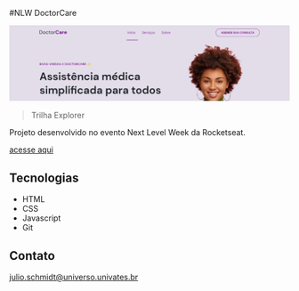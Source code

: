 #NLW DoctorCare

![preview](./.github/preview.png)

>Trilha Explorer

Projeto desenvolvido no evento Next Level Week da Rocketseat.

[acesse aqui](https://julioschmidt.github.io/NLW-Doctorcare/)

## Tecnologias

- HTML
- CSS
- Javascript
- Git

## Contato

julio.schmidt@universo.univates.br